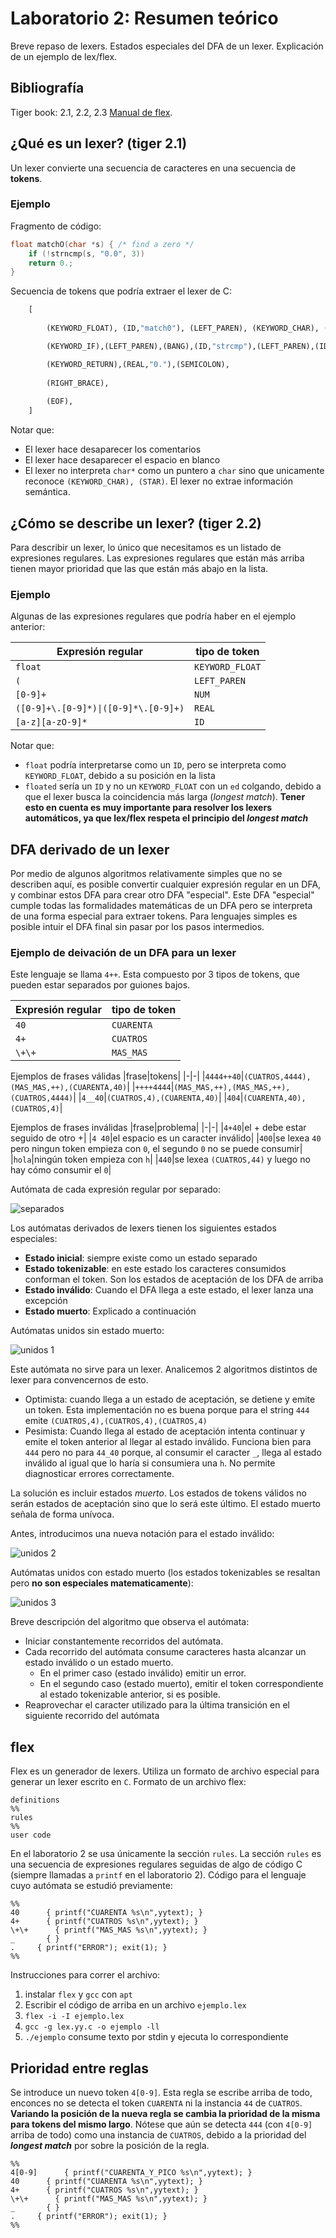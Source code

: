 # Laboratorio 2: Resumen teórico

Breve repaso de lexers. Estados especiales del DFA de un lexer. Explicación de
un ejemplo de lex/flex.

## Bibliografía

Tiger book: 2.1, 2.2, 2.3
[Manual de flex](https://westes.github.io/flex/manual/).

## ¿Qué es un lexer? (tiger 2.1)

Un lexer convierte una secuencia de caracteres en una secuencia de **tokens**.

### Ejemplo

Fragmento de código:

```c
float matchO(char *s) { /* find a zero */
    if (!strncmp(s, "0.0", 3))
    return 0.;
}
```

Secuencia de tokens que podría extraer el lexer de C:

```python
    [
        
        (KEYWORD_FLOAT), (ID,"match0"), (LEFT_PAREN), (KEYWORD_CHAR), (STAR), (ID,"s"),(RIGHT_PAREN), (LEFT_BRACE),

        (KEYWORD_IF),(LEFT_PAREN),(BANG),(ID,"strcmp"),(LEFT_PAREN),(ID,"s"),(COMMA),(STRING,"0.0"),(COMMA),(NUM,"3"),(RIGHT_PAREN),(RIGHT_PAREN),

        (KEYWORD_RETURN),(REAL,"0."),(SEMICOLON),
        
        (RIGHT_BRACE),
        
        (EOF),
    ]
```

Notar que:

- El lexer hace desaparecer los comentarios
- El lexer hace desaparecer el espacio en blanco
- El lexer no interpreta `char*` como un puntero a `char` sino que unicamente
  reconoce `(KEYWORD_CHAR), (STAR)`. El lexer no extrae información semántica.

## ¿Cómo se describe un lexer? (tiger 2.2)

Para describir un lexer, lo único que necesitamos es un listado de expresiones
regulares. Las expresiones regulares que están más arriba tienen mayor prioridad
que las que están más abajo en la lista.

### Ejemplo

Algunas de las expresiones regulares que podría haber en el ejemplo anterior:

| Expresión regular                    | tipo de token   |
| ------------------------------------ | --------------- |
| `float`                              | `KEYWORD_FLOAT` |
| `(`                                  | `LEFT_PAREN`    |
| `[0-9]+`                             | `NUM`           |
| `([0-9]+\.[0-9]*)\|([0-9]*\.[0-9]+)` | `REAL`          |
| `[a-z][a-zO-9]*`                     | `ID`            |

Notar que:

- `float` podría interpretarse como un `ID`, pero se interpreta como
  `KEYWORD_FLOAT`, debido a su posición en la lista
- `floated` sería un `ID` y no un `KEYWORD_FLOAT` con un `ed` colgando, debido a
  que el lexer busca la coincidencia más larga (_longest match_). **Tener esto
  en cuenta es muy importante para resolver los lexers automáticos, ya que
  lex/flex respeta el principio del _longest match_**

## DFA derivado de un lexer

Por medio de algunos algoritmos relativamente simples que no se describen aquí,
es posible convertir cualquier expresión regular en un DFA, y combinar estos DFA
para crear otro DFA "especial". Este DFA "especial" cumple todas las
formalidades matemáticas de un DFA pero se interpreta de una forma especial para
extraer tokens. Para lenguajes simples es posible intuir el DFA final sin pasar
por los pasos intermedios.

### Ejemplo de deivación de un DFA para un lexer

Este lenguaje se llama `4++`. Esta compuesto por 3 tipos de tokens, que pueden
estar separados por guiones bajos.

| Expresión regular | tipo de token |
| ----------------- | ------------- |
| `40`              | `CUARENTA`    |
| `4+`              | `CUATROS`     |
| `\+\+`            | `MAS_MAS`     |

Ejemplos de frases válidas |frase|tokens| |-|-|
|`4444++40`|`(CUATROS,4444),(MAS_MAS,++),(CUARENTA,40)`|
|`++++4444`|`(MAS_MAS,++),(MAS_MAS,++),(CUATROS,4444)`|
|`4__40`|`(CUATROS,4),(CUARENTA,40)`| |`404`|`(CUARENTA,40),(CUATROS,4)`|

Ejemplos de frases inválidas |frase|problema| |-|-| |`4+40`|el + debe estar
seguido de otro +| |`4 40`|el espacio es un caracter inválido| |`400`|se lexea
`40` pero ningun token empieza con `0`, el segundo `0` no se puede consumir|
|`hola`|ningún token empieza con `h`| |`440`|se lexea `(CUATROS,44)` y luego no
hay cómo consumir el `0`|

Autómata de cada expresión regular por separado:

![separados](./separados.drawio.png)

Los autómatas derivados de lexers tienen los siguientes estados especiales:

- **Estado inicial**: siempre existe como un estado separado
- **Estado tokenizable**: en este estado los caracteres consumidos conforman el
  token. Son los estados de aceptación de los DFA de arriba
- **Estado inválido**: Cuando el DFA llega a este estado, el lexer lanza una
  excepción
- **Estado muerto**: Explicado a continuación

Autómatas unidos sin estado muerto:

![unidos 1](./unidos_sin_dead.drawio.png)

Este autómata no sirve para un lexer. Analicemos 2 algoritmos distintos de lexer
para convencernos de esto.

- Optimista: cuando llega a un estado de aceptación, se detiene y emite un
  token. Esta implementación no es buena porque para el string `444` emite
  `(CUATROS,4),(CUATROS,4),(CUATROS,4)`
- Pesimista: Cuando llega al estado de aceptación intenta continuar y emite el
  token anterior al llegar al estado inválido. Funciona bien para `444` pero no
  para `44_40` porque, al consumir el caracter `_`, llega al estado inválido al
  igual que lo haría si consumiera una `h`. No permite diagnosticar errores
  correctamente.

La solución es incluir estados _muerto_. Los estados de tokens válidos no serán
estados de aceptación sino que lo será este último. El estado muerto señala de
forma unívoca.

Antes, introducimos una nueva notación para el estado inválido:

![unidos 2](./unidos_sin_dead_mini_invalido.drawio.png)

Autómatas unidos con estado muerto (los estados tokenizables se resaltan pero
**no son especiales matematicamente**):

![unidos 3](./unidos_con_dead.drawio.png)

Breve descripción del algoritmo que observa el autómata:

- Iniciar constantemente recorridos del autómata.
- Cada recorrido del autómata consume caracteres hasta alcanzar un estado
  inválido o un estado muerto.
  - En el primer caso (estado inválido) emitir un error.
  - En el segundo caso (estado muerto), emitir el token correspondiente al
    estado tokenizable anterior, si es posible.
- Reaprovechar el caracter utilizado para la última transición en el siguiente
  recorrido del autómata

## flex

Flex es un generador de lexers. Utiliza un formato de archivo especial para
generar un lexer escrito en `C`. Formato de un archivo flex:

```
definitions
%%
rules
%%
user code
```

En el laboratorio 2 se usa únicamente la sección `rules`. La sección `rules` es
una secuencia de expresiones regulares seguidas de algo de código C (siempre
llamadas a `printf` en el laboratorio 2). Código para el lenguaje cuyo autómata
se estudió previamente:

```
%%
40      { printf("CUARENTA %s\n",yytext); }
4+      { printf("CUATROS %s\n",yytext); }
\+\+      { printf("MAS_MAS %s\n",yytext); }
_       { }
.     { printf("ERROR"); exit(1); }
%%
```

Instrucciones para correr el archivo:

1. instalar `flex` y `gcc` con `apt`
2. Escribir el código de arriba en un archivo `ejemplo.lex`
3. `flex -i -I ejemplo.lex`
4. `gcc -g lex.yy.c -o ejemplo -ll`
5. `./ejemplo` consume texto por stdin y ejecuta lo correspondiente

## Prioridad entre reglas

Se introduce un nuevo token `4[0-9]`. Esta regla se escribe arriba de todo,
enconces no se detecta el token `CUARENTA` ni la instancia `44` de `CUATROS`.
**Variando la posición de la nueva regla se cambia la prioridad de la misma para
tokens del mismo largo**. Nótese que aún se detecta `444` (con `4[0-9]` arriba
de todo) como una instancia de `CUATROS`, debido a la prioridad del **_longest
match_** por sobre la posición de la regla.

```
%%
4[0-9]      { printf("CUARENTA_Y_PICO %s\n",yytext); }
40      { printf("CUARENTA %s\n",yytext); }
4+      { printf("CUATROS %s\n",yytext); }
\+\+      { printf("MAS_MAS %s\n",yytext); }
_       { }
.     { printf("ERROR"); exit(1); }
%%
```
